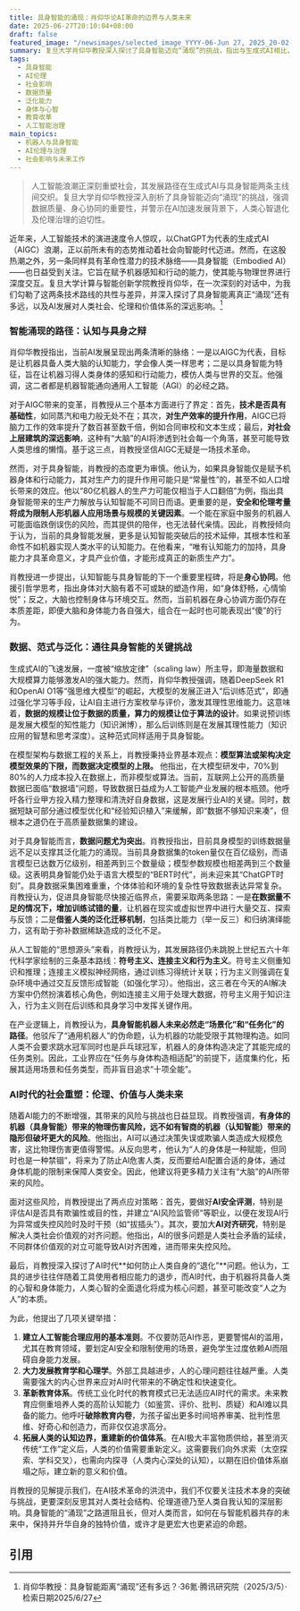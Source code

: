 ```yaml
---
title: 具身智能的涌现：肖仰华论AI革命的边界与人类未来
date: 2025-06-27T20:10:04+08:00
draft: false
featured_image: "/newsimages/selected_image_YYYY-06-Jun 27, 2025_20-02-29-292.jpg"
summary: 复旦大学肖仰华教授深入探讨了具身智能迈向“涌现”的挑战，指出与生成式AI相比，具身智能在数据量和泛化能力上仍有显著差距，且其对生产力的提升作用受制于安全和伦理考量。他强调，AI的发展重心正从大规模数据与算力转向数据质量和算法策略，并呼吁在AI时代建立合理应用准则、革新教育体系，以防止人类心智退化并重塑人类价值。
tags: 
  - 具身智能
  - AI伦理
  - 社会影响
  - 数据质量
  - 泛化能力
  - 身体与心智
  - 教育改革
  - 人工智能治理
main_topics: 
  - 机器人与具身智能
  - AI伦理与治理
  - 社会影响与未来工作
---
```


> 人工智能浪潮正深刻重塑社会，其发展路径在生成式AI与具身智能两条主线间交织。复旦大学肖仰华教授深入剖析了具身智能迈向“涌现”的挑战，强调数据质量、身心协同的重要性，并警示在AI加速发展背景下，人类心智退化及伦理治理的迫切性。

近年来，人工智能技术的演进速度令人惊叹，以ChatGPT为代表的生成式AI（AIGC）浪潮，正以前所未有的态势推动着社会向智能时代迈进。然而，在这股热潮之外，另一条同样具有革命性潜力的技术脉络——具身智能（Embodied AI）——也日益受到关注。它旨在赋予机器感知和行动的能力，使其能与物理世界进行深度交互。复旦大学计算与智能创新学院教授肖仰华，在一次深刻的对话中，为我们勾勒了这两条技术路线的共性与差异，并深入探讨了具身智能离真正“涌现”还有多远，以及AI发展对人类社会、伦理和价值体系的深远影响。[^1]

### 智能涌现的路径：认知与具身之辩

肖仰华教授指出，当前AI发展呈现出两条清晰的脉络：一是以AIGC为代表，目标是让机器具备人类大脑的认知能力，学会像人类一样思考；二是以具身智能为特征，旨在让机器习得人类身体的感知和行动能力，模仿人类与世界的交互。他强调，这二者都是机器智能通向通用人工智能（AGI）的必经之路。

对于AIGC带来的变革，肖教授从三个基本方面进行了界定：首先，**技术是否具有基础性**，如同蒸汽和电力般无处不在；其次，**对生产效率的提升作用**，AIGC已将脑力工作的效率提升了数百甚至数千倍，例如合同审校和文本生成；最后，**对社会上层建筑的深远影响**，这种有“大脑”的AI将渗透到社会每一个角落，甚至可能导致人类思维的懒惰。基于这三点，肖教授坚信AIGC无疑是一场技术革命。

然而，对于具身智能，肖教授的态度更为审慎。他认为，如果具身智能仅是赋予机器身体和行动能力，其对生产力的提升作用可能只是“常量性”的，甚至不如人口增长带来的效应。他以“80亿机器人的生产力可能仅相当于人口翻倍”为例，指出具身智能带来的生产力解放与认知智能不可同日而语。更重要的是，**安全和伦理考量将成为限制人形机器人应用场景与规模的关键因素**。一个能在家庭中服务的机器人可能面临跌倒误伤的风险，而其提供的陪伴，也无法替代亲情。因此，肖教授倾向于认为，当前的具身智能发展，更多是认知智能突破后的技术延伸，其根本性和革命性不如机器实现人类水平的认知能力。在他看来，“唯有认知能力的加持，具身能力才具革命意义，才具产业价值，才能形成真正的新质生产力”。

肖教授进一步提出，认知智能与具身智能的下一个重要里程碑，将是**身心协同**。他援引哲学思考，指出身体对大脑有着不可或缺的塑造作用，如“身体舒畅，心情愉悦”；反之，大脑也控制身体与环境交互。然而，当前机器在身心协调方面仍存在本质差距，即便大脑和身体能力各自强大，组合在一起时也可能表现出“傻”的行为。

### 数据、范式与泛化：通往具身智能的关键挑战

生成式AI的飞速发展，一度被“缩放定律”（scaling law）所主导，即海量数据和大规模算力能够激发AI的强大能力。然而，肖仰华教授强调，随着DeepSeek R1和OpenAI O1等“强思维大模型”的崛起，大模型的发展正进入“后训练范式”，即通过强化学习等手段，让AI自主进行方案枚举与评价，激发其理性思维能力。这意味着，**数据的规模让位于数据的质量，算力的规模让位于算法的设计**。如果说预训练是发展大模型的知性能力（知识渊博），那么后训练则是在发展其理性能力（知识应用的智慧和思考深度）。这种范式同样适用于具身智能。

在模型架构与数据工程的关系上，肖教授秉持业界基本观点：**模型算法或架构决定模型效果的下限，而数据决定模型的上限。** 他指出，在大模型研发中，70%到80%的人力成本投入在数据上，而非模型或算法。当前，互联网上公开的高质量数据已面临“数据墙”问题，导致数据日益成为人工智能产业发展的根本瓶颈。他呼吁各行业甲方投入精力整理和清洗好自身数据，这是发展行业AI的关键。同时，数据短缺可部分通过模型优化和“经验知识植入”来缓解，即“数据不够知识来凑”，但根本之道仍在于高质量数据集的建设。

对于具身智能而言，**数据问题尤为突出**。肖教授指出，目前具身模型的训练数据量远不足以支撑其泛化能力的涌现。当前具身数据集的token量仅在百亿级别，而语言模型已达数万亿级别，相差两到三个数量级；模型参数规模也相差两到三个数量级。这表明具身智能仍处于语言大模型的“BERT时代”，尚未迎来其“ChatGPT时刻”。具身数据采集困难重重，个体体验和环境的复杂性导致数据表达异常复杂。肖教授认为，促进具身智能尽快接近临界点，需要采取两条思路：一是**在数据量不足的情况下，增加训练试错的量**，让机器在现实或虚拟世界中进行大量交互、探索与反馈；二是**借鉴人类的泛化迁移机制**，包括类比能力（举一反三）和归纳演绎能力，这有助于弥补数据稀缺造成的泛化不足。

从人工智能的“思想源头”来看，肖教授认为，其发展路径仍未跳脱上世纪五六十年代科学家绘制的三条基本路线：**符号主义、连接主义和行为主义**。符号主义侧重知识和推理；连接主义模拟神经网络，通过训练习得统计关联；行为主义则强调在复杂环境中通过交互反馈形成智能（如强化学习）。他指出，这三者在今天的AI解决方案中仍然扮演着核心角色，例如连接主义用于处理大数据，符号主义用于知识注入，行为主义则在后训练和具身学习中发挥关键作用。

在产业逻辑上，肖教授认为，**具身智能机器人未来必然走“场景化”和“任务化”的路径**。他驳斥了“通用机器人”的伪命题，认为机器的功能受限于其物理构造。如同人类不会要求跳水冠军同时也是乒乓球冠军，机器人的身体构造决定了其能完成的任务类别。因此，工业界应在“任务与身体构造相适配”的前提下，适度集约化，拓展其适用场景和任务类型，而非盲目追求“十项全能”。

### AI时代的社会重塑：伦理、价值与人类未来

随着AI能力的不断增强，其带来的风险与挑战也日益显现。肖教授强调，**有身体的机器（具身智能）带来的物理伤害风险，远不如有智商的机器（认知智能）带来的隐形但破坏更大的风险**。他指出，AI可以通过决策失误或欺骗人类造成大规模危害，这比物理伤害更值得警惕。从反向思考，他认为“人的身体是一种赋能，但同时也是一种禁锢”，将来为了防止AI危害人类，反而要给AI配置合适的身体，通过身体机能的限制来保障人类安全。因此，他建议将更多精力关注有“大脑”的AI所带来的风险。

面对这些风险，肖教授提出了两点应对策略：首先，要做好**AI安全评测**，特别是评估AI是否具有欺骗性或目的性，并建立“AI风险监管师”等职业，以便在发现AI行为异常或失控风险时及时干预（如“拔插头”）。其次，要加大**AI对齐研究**，特别是解决人类社会价值观的对齐问题。他指出，AI的很多问题是人类社会矛盾的延续，不同群体价值观的对立可能导致AI对齐困难，进而带来失控风险。

最后，肖教授深入探讨了AI时代**如何防止人类自身的“退化”**问题。他认为，工具的进步往往伴随着工具使用者相应能力的退步，而AI时代，由于机器将具备人类的心智和身体能力，人类心智的全面退化将成为核心问题，甚至可能改变“人之为人”的本质。

为此，他提出了几项关键举措：
1.  **建立人工智能合理应用的基本准则**。不仅要防范AI作恶，更要警惕AI的滥用，尤其在教育领域，要划定AI安全和限制使用的场景，避免学生过度依赖AI而阻碍自身能力发展。
2.  **大力发展教育学和心理学**。外部工具越进步，人的心理问题往往越严重。人类需要强大的内心世界来应对AI时代带来的不确定性和快速变化。
3.  **革新教育体系**。传统工业化时代的教育模式已无法适应AI时代的需求。未来教育应侧重培养人类的高阶认知能力（如鉴赏、评价、批判、质疑）和AI难以具备的能力。他呼吁**破除教育内卷**，为孩子留出更多时间培养审美、批判性思维、好奇心和创造力，而非仅仅追求高分。
4.  **拓展人类的认知边界，重建新的价值体系**。在AI极大丰富物质供给，甚至消灭传统“工作”定义后，人类的价值需要重新定义。这需要我们向外求索（太空探索、学科交叉），也需向内探寻（人类内心深处的认知），以期在旧价值体系崩塌之际，建立新的意义和价值。

肖教授的见解提示我们，在AI技术革命的洪流中，我们不仅要关注技术本身的突破与挑战，更要深刻反思其对人类社会结构、伦理道德乃至人类自我认知的深层影响。具身智能的“涌现”之路道阻且长，但对人类而言，如何在与智能机器共存的未来中，保持并升华自身的独特价值，或许才是更宏大也更紧迫的命题。

## 引用
[^1]: 肖仰华教授：具身智能距离“涌现”还有多远？·36氪·腾讯研究院（2025/3/5）·检索日期2025/6/27
[^2]: 对谈｜震撼全球的DeepSeek，中国AI的报春·新浪财经·作者未知（2025/3/5）·检索日期2025/6/27
[^3]: DeepSeek爆火，中国人工智能要“井喷”如何闯关？·东方财富·作者未知（2025/2/21）·检索日期2025/6/27
[^4]: 创见工坊｜复旦大学教授肖仰华《大模型时代的数据管理》·知乎专栏·作者未知（2023/12/17）·检索日期2025/6/27
